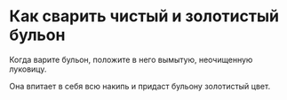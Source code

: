 # Как сварить чистый и золотистый бульон

Когда варите бульон, положите в него вымытую, неочищенную луковицу.

Она впитает в себя всю накипь и придаст бульону золотистый цвет.
